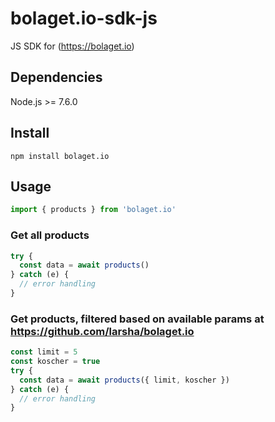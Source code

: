# bolaget.io-sdk-js
JS SDK for (https://bolaget.io)

## Dependencies
Node.js >= 7.6.0

## Install
```
npm install bolaget.io
```

## Usage
```javascript
import { products } from 'bolaget.io'
```

### Get all products
```javascript
try {
  const data = await products()
} catch (e) {
  // error handling
}
```

### Get products, filtered based on available params at https://github.com/larsha/bolaget.io
```javascript
const limit = 5
const koscher = true
try {
  const data = await products({ limit, koscher })
} catch (e) {
  // error handling
}
```
